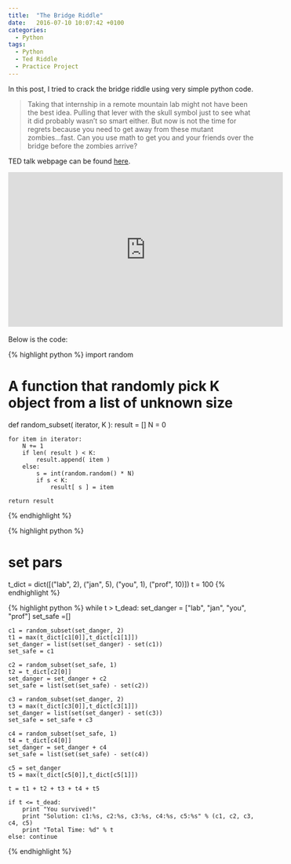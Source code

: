 ```yaml
---
title:  "The Bridge Riddle"
date:   2016-07-10 10:07:42 +0100
categories:
  - Python
tags:
  - Python
  - Ted Riddle
  - Practice Project
---
```


In this post, I tried to crack the bridge riddle using very simple python code.

> Taking that internship in a remote mountain lab might not have been the best idea. Pulling that lever with the skull symbol just to see what it did probably wasn’t so smart either. But now is not the time for regrets because you need to get away from these mutant zombies...fast. Can you use math to get you and your friends over the bridge before the zombies arrive? 

TED talk webpage can be found [here][ted-talk].

<iframe width="560" height="315" src="https://www.youtube.com/embed/7yDmGnA8Hw0" frameborder="0" allowfullscreen></iframe>
<br><br>
Below is the code:

{% highlight python %}
import random

# A function that randomly pick K object from a list of unknown size
def random_subset( iterator, K ):
    result = []
    N = 0

    for item in iterator:
        N += 1
        if len( result ) < K:
            result.append( item )
        else:
            s = int(random.random() * N)
            if s < K:
                result[ s ] = item

    return result
{% endhighlight %}

{% highlight python %}
# set pars
t_dict = dict([("lab", 2),
              ("jan", 5),
              ("you", 1),
              ("prof", 10)])
t = 100
{% endhighlight %}

{% highlight python %}
while t > t_dead:
    set_danger = ["lab", "jan", "you", "prof"]
    set_safe =[]
    
    c1 = random_subset(set_danger, 2)
    t1 = max(t_dict[c1[0]],t_dict[c1[1]])
    set_danger = list(set(set_danger) - set(c1))
    set_safe = c1

    c2 = random_subset(set_safe, 1)
    t2 = t_dict[c2[0]]
    set_danger = set_danger + c2
    set_safe = list(set(set_safe) - set(c2))

    c3 = random_subset(set_danger, 2)
    t3 = max(t_dict[c3[0]],t_dict[c3[1]])
    set_danger = list(set(set_danger) - set(c3))
    set_safe = set_safe + c3

    c4 = random_subset(set_safe, 1)
    t4 = t_dict[c4[0]]
    set_danger = set_danger + c4
    set_safe = list(set(set_safe) - set(c4))

    c5 = set_danger
    t5 = max(t_dict[c5[0]],t_dict[c5[1]])

    t = t1 + t2 + t3 + t4 + t5
    
    if t <= t_dead:
        print "You survived!"
        print "Solution: c1:%s, c2:%s, c3:%s, c4:%s, c5:%s" % (c1, c2, c3, c4, c5)
        print "Total Time: %d" % t
    else: continue
{% endhighlight %}




[ted-talk]: https://ed.ted.com/lessons/can-you-solve-the-bridge-riddle-alex-gendler